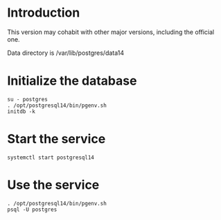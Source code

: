 Introduction
======================
This version may cohabit with other major versions, including the official one.

Data directory is /var/lib/postgres/data14

Initialize the database
=======================
    su - postgres
    . /opt/postgresql14/bin/pgenv.sh
    initdb -k

Start the service
=================
    systemctl start postgresql14

Use the service
================
    . /opt/postgresql14/bin/pgenv.sh
    psql -U postgres

